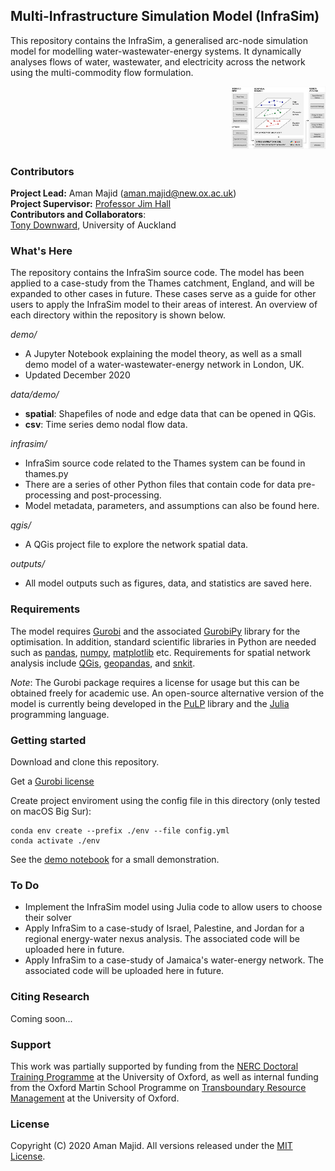 ## Multi-Infrastructure Simulation Model (InfraSim)
This repository contains the InfraSim, a generalised arc-node simulation model for modelling water-wastewater-energy systems. It dynamically analyses flows of water, wastewater, and electricity across the network using the multi-commodity flow formulation. <p align="right"> <img width="150" height="100" src="https://github.com/amanmajid/InfraSim/blob/main/demo/schematic.png"> </p>

### Contributors
**Project Lead:** Aman Majid (aman.majid@new.ox.ac.uk) <br>
**Project Supervisor:** [Professor Jim Hall](https://www.eci.ox.ac.uk/people/jhall.html) <br>
**Contributors and Collaborators**: <br>
[Tony Downward](https://unidirectory.auckland.ac.nz/profile/a-downward), University of Auckland <br>

### What's Here
The repository contains the InfraSim source code. The model has been applied to a case-study from the Thames catchment, England, and will be expanded to other cases in future. These cases serve as a guide for other users to apply the InfraSim model to their areas of interest. An overview of each directory within the repository is shown below.

_demo/_
- A Jupyter Notebook explaining the model theory, as well as a small demo model of a water-wastewater-energy network in London, UK.
- Updated December 2020

_data/demo/_
- **spatial**: Shapefiles of node and edge data that can be opened in QGis.
- **csv**: Time series demo nodal flow data.

_infrasim/_
- InfraSim source code related to the Thames system can be found in thames.py
- There are a series of other Python files that contain code for data pre-processing and post-processing.
- Model metadata, parameters, and assumptions can also be found here.

_qgis/_
- A QGis project file to explore the network spatial data.

_outputs/_
- All model outputs such as figures, data, and statistics are saved here.


### Requirements
The model requires [Gurobi](https://www.gurobi.com) and the associated [GurobiPy](https://www.gurobi.com) library for the optimisation. In addition, standard scientific libraries in Python are needed such as [pandas](https://pandas.pydata.org/), [numpy](https://numpy.org/), [matplotlib](https://matplotlib.org/) etc. Requirements for spatial network analysis include [QGis](https://www.qgis.org/en/site/), [geopandas](https://geopandas.org/install.html), and [snkit](https://github.com/tomalrussell/snkit).

<i>Note</i>: The Gurobi package requires a license for usage but this can be obtained freely for academic use. An open-source alternative version of the model is currently being developed in the [PuLP](https://github.com/coin-or/pulp) library and the [Julia](https://julialang.org) programming language.  

### Getting started
Download and clone this repository.

Get a [Gurobi license](https://www.gurobi.com/downloads/)

Create project enviroment using the config file in this directory (only tested on macOS Big Sur):

    conda env create --prefix ./env --file config.yml
    conda activate ./env

See the [demo notebook](https://github.com/amanmajid/InfraSim/blob/main/demo/demo.ipynb) for a small demonstration.

### To Do
- Implement the InfraSim model using Julia code to allow users to choose their solver
- Apply InfraSim to a case-study of Israel, Palestine, and Jordan for a regional energy-water nexus analysis. The associated code will be uploaded here in future. 
- Apply InfraSim to a case-study of Jamaica's water-energy network. The associated code will be uploaded here in future. 

### Citing Research
Coming soon...


### Support
This work was partially supported by funding from the [NERC Doctoral Training Programme](https://www.environmental-research.ox.ac.uk/) at the University of Oxford, as well as internal funding from the Oxford Martin School Programme on [Transboundary Resource Management](https://www.oxfordmartin.ox.ac.uk/transboundary-resource-management/) at the University of Oxford.


### License
Copyright (C) 2020 Aman Majid. All versions released under the [MIT License](https://opensource.org/licenses/MIT).
